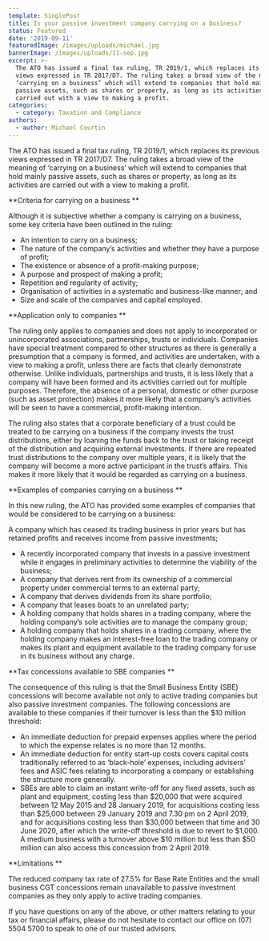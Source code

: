 ```yaml
---
template: SinglePost
title: Is your passive investment company carrying on a business?
status: Featured
date: '2019-09-11'
featuredImage: /images/uploads/michael.jpg
bannerImage: /images/uploads/11-sep.jpg
excerpt: >-
  The ATO has issued a final tax ruling, TR 2019/1, which replaces its previous
  views expressed in TR 2017/D7. The ruling takes a broad view of the meaning of
  ‘carrying on a business’ which will extend to companies that hold mainly
  passive assets, such as shares or property, as long as its activities are
  carried out with a view to making a profit. 
categories:
  - category: Taxation and Compliance
authors:
  - author: Michael Courtin
---
```

The ATO has issued a final tax ruling, TR 2019/1, which replaces its previous views expressed in TR 2017/D7. The ruling takes a broad view of the meaning of ‘carrying on a business’ which will extend to companies that hold mainly passive assets, such as shares or property, as long as its activities are carried out with a view to making a profit. 

**Criteria for carrying on a business
**

Although it is subjective whether a company is carrying on a business, some key criteria have been outlined in the ruling:

* An intention to carry on a business;
* The nature of the company’s activities and whether they have a purpose of profit;
* The existence or absence of a profit-making purpose;
* A purpose and prospect of making a profit;
* Repetition and regularity of activity;
* Organisation of activities in a systematic and business-like manner; and 
* Size and scale of the companies and capital employed.

**Application only to companies
**

The ruling only applies to companies and does not apply to incorporated or unincorporated associations, partnerships, trusts or individuals. Companies have special treatment compared to other structures as there is generally a presumption that a company is formed, and activities are undertaken, with a view to making a profit, unless there are facts that clearly demonstrate otherwise. Unlike individuals, partnerships and trusts, it is less likely that a company will have been formed and its activities carried out for multiple purposes. Therefore, the absence of a personal, domestic or other purpose (such as asset protection) makes it more likely that a company’s activities will be seen to have a commercial, profit-making intention.

The ruling also states that a corporate beneficiary of a trust could be treated to be carrying on a business if the company invests the trust distributions, either by loaning the funds back to the trust or taking receipt of the distribution and acquiring external investments. If there are repeated trust distributions to the company over multiple years, it is likely that the company will become a more active participant in the trust’s affairs. This makes it more likely that it would be regarded as carrying on a business.

**Examples of companies carrying on a business
**

In this new ruling, the ATO has provided some examples of companies that would be considered to be carrying on a business:

A company which has ceased its trading business in prior years but has retained profits and receives income from passive investments;

* A recently incorporated company that invests in a passive investment while it engages in preliminary activities to determine the viability of the business;
* A company that derives rent from its ownership of a commercial property under commercial terms to an external party;
* A company that derives dividends from its share portfolio;
* A company that leases boats to an unrelated party;
* A holding company that holds shares in a trading company, where the holding company’s sole activities are to manage the company group;
* A holding company that holds shares in a trading company, where the holding company makes an interest-free loan to the trading company or makes its plant and equipment available to the trading company for use in its business without any charge.

**Tax concessions available to SBE companies
**

The consequence of this ruling is that the Small Business Entity (SBE) concessions will become available not only to active trading companies but also passive investment companies. The following concessions are available to these companies if their turnover is less than the $10 million threshold:

* An immediate deduction for prepaid expenses applies where the period to which the expense relates is no more than 12 months.
* An immediate deduction for entity start-up costs covers capital costs traditionally referred to as ‘black-hole’ expenses, including advisers’ fees and ASIC fees relating to incorporating a company or establishing the structure more generally.
* SBEs are able to claim an instant write-off for any fixed assets, such as plant and equipment, costing less than $20,000 that were acquired between 12 May 2015 and 28 January 2019, for acquisitions costing less than $25,000 between 29 January 2019 and 7.30 pm on 2 April 2019, and for acquisitions costing less than $30,000 between that time and 30 June 2020, after which the write-off threshold is due to revert to $1,000. A medium business with a turnover above $10 million but less than $50 million can also access this concession from 2 April 2019.

**Limitations
**

The reduced company tax rate of 27.5% for Base Rate Entities and the small business CGT concessions remain unavailable to passive investment companies as they only apply to active trading companies.

If you have questions on any of the above, or other matters relating to your tax or financial affairs, please do not hesitate to contact our office on (07) 5504 5700 to speak to one of our trusted advisors.
